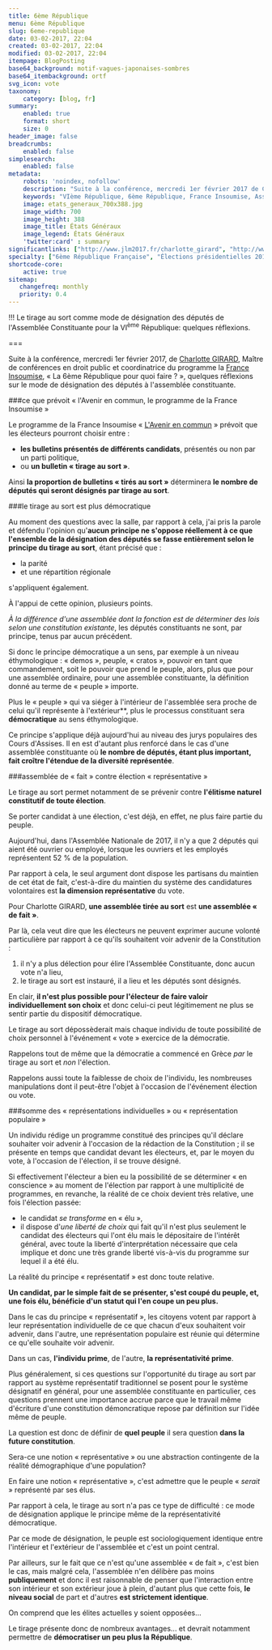 ```yaml
---
title: 6ème République
menu: 6ème République
slug: 6eme-republique
date: 03-02-2017, 22:04
created: 03-02-2017, 22:04
modified: 03-02-2017, 22:04
itempage: BlogPosting
base64_background: motif-vagues-japonaises-sombres
base64_itembackground: ortf
svg_icon: vote
taxonomy:
    category: [blog, fr]
summary:
    enabled: true
    format: short
    size: 0
header_image: false
breadcrumbs:
    enabled: false
simplesearch:
    enabled: false
metadata:
    robots: 'noindex, nofollow'
    description: "Suite à la conférence, mercredi 1er février 2017 de Charlotte GIRARD, Maître de conférences en droit public et coordinatrice du programme la France Insoumise, « La 6ème République pour quoi faire ? », quelques réflexions sur le mode de désignation des députés à l'assemblée constituante."
    keywords: "VIème République, 6ème République, France Insoumise, Assemblée Constituante, tirage au sort, Élections présidentielles 2017, Élections présidentielles françaises 2017, Jean-Luc MÉLENCHON, MÉLENCHON, 2017, Consitution, mode de scrutin, mode de désignation, droit public, L'Avenir en commun"
    image: etats_generaux_700x388.jpg
    image_width: 700
    image_height: 388
    image_title: États Généraux
    image_legend: États Généraux
    'twitter:card' : summary
significantlinks: ["http://www.jlm2017.fr/charlotte_girard", "http://www.jlm2017.fr", "https://avenirencommun.fr"]
specialty: ["6ème République Française", "Élections présidentielles 2017", "Assemblée Constituante", "Politique française", "Constitution", "2017", "Tirage au sort", "mode de scrutin", "mode de désignation", "droit public", "L'Avenir en commun"]
shortcode-core:
    active: true
sitemap:
   changefreq: monthly
   priority: 0.4
---
```

!!! Le tirage au sort comme mode de désignation des députés de l'Assemblée Constituante pour la VI<sup>ème</sup> République: quelques réflexions.   

===

Suite à la conférence, <time datetime="2017-02-01 20:00">mercredi 1er février 2017</time>, de [Charlotte GIRARD][1], Maître de conférences en droit public et coordinatrice du programme la [France Insoumise][2], « La 6ème République pour quoi faire ? », quelques réflexions sur le mode de désignation des députés à l'assemblée constituante.  

###ce que prévoit « l'Avenir en commun, le programme de la France Insoumise »

Le programme de la France Insoumise « [L'Avenir en commun][3] » prévoit que les électeurs pourront choisir entre :
+ **les bulletins présentés de différents candidats**, présentés ou non par un parti politique,
+ ou **un bulletin « tirage au sort »**.  

Ainsi **la proportion de bulletins « tirés au sort »** déterminera **le nombre de députés qui seront désignés par tirage au sort**.  

###le tirage au sort est plus démocratique

Au moment des questions avec la salle, par rapport à cela, j'ai pris la parole et défendu l'opinion qu'**aucun principe ne s'oppose réellement à ce que l'ensemble de la désignation des députés se fasse entièrement selon le principe du tirage au sort**, étant précisé que :  
+ la parité
+ et une répartition régionale

s'appliquent également.  

À l'appui de cette opinion, plusieurs points.

_À la différence d'une assemblée dont la fonction est de déterminer des lois selon une constitution existante_, les députés constituants ne sont, par principe, tenus par aucun précédent.  

Si donc le principe démocratique a un sens, par exemple à un niveau éthymologique : « demos », peuple, « cratos », pouvoir en tant que commandement, soit le pouvoir que prend le peuple, alors, plus que pour une assemblée ordinaire, pour une assemblée constituante, la définition donné au terme de « peuple » importe.  

Plus le « peuple » qui va siéger à l'intérieur de l'assemblée sera proche de celui qu'il représente à l'extérieur**, plus le processus constituant sera **démocratique** au sens éthymologique.  

Ce principe s'applique déjà aujourd'hui au niveau des jurys populaires des Cours d'Assises. Il en est d'autant plus renforcé dans le cas d'une assemblée constituante où **le nombre de députés, étant plus important, fait croître l'étendue de la diversité représentée**.  

###assemblée de « fait » contre élection « représentative »

Le tirage au sort permet notamment de se prévenir contre **l'élitisme naturel constitutif de toute élection**.  

Se porter candidat à une élection, c'est déjà, en effet, ne plus faire partie du peuple.  

Aujourd'hui, dans l'Assemblée Nationale de 2017, il n'y a que 2 députés qui aient été ouvrier ou employé, lorsque les ouvriers et les employés représentent 52 % de la population.   

Par rapport à cela, le seul argument dont dispose les partisans du maintien de cet état de fait, c'est-à-dire du maintien du système des candidatures volontaires est **la dimension représentative** du vote.  

Pour Charlotte GIRARD, **une assemblée tirée au sort** est **une assemblée « de fait »**.  

Par là, cela veut dire que les électeurs ne peuvent exprimer aucune volonté particulière par rapport à ce qu'ils souhaitent voir advenir de la Constitution :
1. il n'y a plus délection pour élire l'Assemblée Constituante, donc aucun vote n'a lieu,
2. le tirage au sort est instauré, il a lieu et les députés sont désignés.  

En clair, **il n'est plus possible pour l'électeur de faire valoir individuellement son choix** et donc celui-ci peut légitimement ne plus se sentir partie du dispositif démocratique.

Le tirage au sort dépossèderait mais chaque individu de toute possibilité de choix personnel à l'événement « vote » exercice de la démocratie.  

Rappelons tout de même que la démocratie a commencé en Grèce _par_ le tirage au sort et _non_ l'élection.  

Rappelons aussi toute la faiblesse de choix de l'individu, les nombreuses manipulations dont il peut-être l'objet à l'occasion de l'événement élection ou vote.  

###somme des « représentations individuelles » ou « représentation populaire »

Un individu rédige un programme constitué des principes qu'il déclare souhaiter voir advenir à l'occasion de la rédaction de la Constitution ; il se présente en temps que candidat devant les électeurs, et, par le moyen du vote, à l'occasion de l'élection, il se trouve désigné.  

Si effectivement l'électeur a bien eu la possibilité de se déterminer « en conscience » au moment de l'élection par rapport à une multiplicité de programmes, en revanche, la réalité de ce choix devient très relative, une fois l'élection passée:
+ le candidat _se transforme_ en « élu »,
+ il dispose d'_une liberté de choix_ qui fait qu'il n'est plus seulement le candidat des électeurs qui l'ont élu mais le dépositaire de l'intérêt général, avec toute la liberté d'interprétation nécessaire que cela implique et donc une très grande liberté vis-à-vis du programme sur lequel il a été élu.  

La réalité du principe « représentatif » est donc toute relative.  

**Un candidat, par le simple fait de se présenter, s'est coupé du peuple, et, une fois élu, bénéficie d'un statut qui l'en coupe un peu plus.**  

Dans le cas du principe « représentatif », les citoyens votent par rapport à leur représentation individuelle de ce que chacun d'eux souhaitent voir advenir, dans l'autre, une représentation populaire est réunie qui détermine ce qu'elle souhaite voir advenir.  

Dans un cas, **l'individu prime**, de l'autre, **la représentativité prime**.  

Plus généralement, si ces questions sur l'opportunité du tirage au sort par rapport au système représentatif traditionnel se posent pour le système désignatif en général, pour une assemblée constituante en particulier, ces questions prennent une importance accrue parce que le travail même d'écriture d'une constitution démoncratique repose par définition sur l'idée même de peuple.  

La question est donc de définir de **quel peuple** il sera question **dans la future constitution**.  

Sera-ce une notion « représentative » ou une abstraction contingente de la réalité démographique d'une population?  

En faire une notion « représentative », c'est admettre que le peuple « _serait_ » représenté par ses élus.  

Par rapport à cela, le tirage au sort n'a pas ce type de difficulté : ce mode de désignation applique le principe même de la représentativité démocratique.  

Par ce mode de désignation, le peuple est sociologiquement identique entre l'intérieur et l'extérieur de l'assemblée et c'est un point central.  

Par ailleurs, sur le fait que ce n'est qu'une assemblée « de fait », c'est bien le cas, mais malgré cela, l'assemblée n'en délibère pas moins **publiquement** et donc il est raisonnable de penser que l'interaction entre son intérieur et son extérieur joue à plein, d'autant plus que cette fois, **le niveau social** de part et d'autres **est strictement identique**.  

On comprend que les élites actuelles y soient opposées...  

Le tirage présente donc de nombreux avantages... et devrait notamment permettre de **démocratiser un peu plus la République**.

[1]: http://www.jlm2017.fr/charlotte_girard "http://www.jlm2017.fr/charlotte_girard"
[2]: http://www.jlm2017.fr "http://www.jlm2017.fr"
[3]: https://avenirencommun.fr "https://avenirencommun.fr"